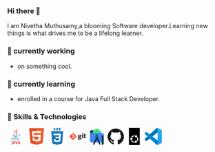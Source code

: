 ### Hi there 👋
I am Nivetha Muthusamy,a blooming Software developer.Learning new things is what drives me to be a lifelong learner.

### 🔭  currently working 
  + on something cool.
### 🌱 currently learning
  + enrolled in a course for Java Full Stack Developer.
### 🔧 Skills & Technologies
<div>
   <img src="https://github.com/devicons/devicon/blob/master/icons/java/java-original-wordmark.svg" title="Java" alt="Java" width="40" height="40"/>&nbsp;
    <img src="https://github.com/devicons/devicon/blob/master/icons/html5/html5-original.svg" title="HTML5" alt="HTML" width="40" height="40"/>&nbsp;
   <img src="https://github.com/devicons/devicon/blob/master/icons/css3/css3-plain-wordmark.svg"  title="CSS3" alt="CSS" width="40" height="40"/>&nbsp;
    <img src="https://github.com/devicons/devicon/blob/master/icons/git/git-original-wordmark.svg" title="Git" **alt="Git" width="40" height="40"/>
    <img src="https://github.com/devicons/devicon/blob/master/icons/androidstudio/androidstudio-original.svg" title="Android Studio" **alt="Android Studio" width="40" height="40"/>
     <img src="https://github.com/devicons/devicon/blob/master/icons/github/github-original.svg" title="GitHub" **alt="GitHub" width="40" height="40"/>
     <img src="https://github.com/devicons/devicon/blob/master/icons/ubuntu/ubuntu-plain.svg" title="Ubuntu" **alt="Ubuntu" width="40" height="40"/>
    <img src="https://github.com/devicons/devicon/blob/master/icons/vscode/vscode-original.svg" title="Vs code" **alt="Vs code" width="40" height="40"/>
</div>


